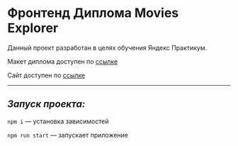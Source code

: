 # Фронтенд Диплома Movies Explorer

Данный проект разработан в целях обучения Яндекс Практикум.

Макет диплома доступен по [ссылке](https://www.figma.com/file/6aAY0YUGVHJjZd8QBMjAvV/Diploma-(Copy)?node-id=932%3A3937)

Сайт доступен по [ссылке](https://movies.diplom.nomorepartiesxyz.ru/)

---
## *Запуск проекта:*
`npm i` — установка зависимостей

`npm run start` — запускает приложение
